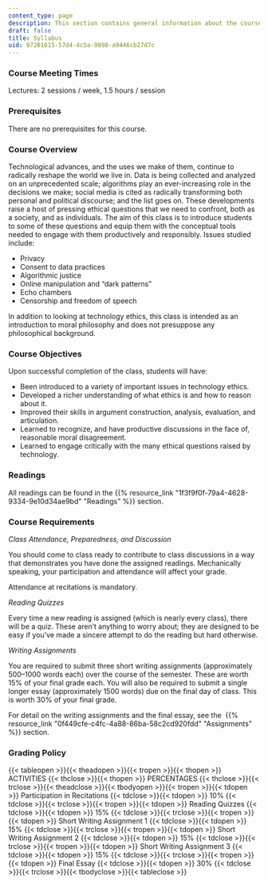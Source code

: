 ```yaml
---
content_type: page
description: This section contains general information about the course.
draft: false
title: Syllabus
uid: 97201615-57d4-4c5a-9098-a9446cb27d7c
---
```

### Course Meeting Times

Lectures: 2 sessions / week, 1.5 hours / session

### Prerequisites

There are no prerequisites for this course.

### Course Overview

Technological advances, and the uses we make of them, continue to radically reshape the world we live in. Data is being collected and analyzed on an unprecedented scale; algorithms play an ever-increasing role in the decisions we make; social media is cited as radically transforming both personal and political discourse; and the list goes on. These developments raise a host of pressing ethical questions that we need to confront, both as a society, and as individuals. The aim of this class is to introduce students to some of these questions and equip them with the conceptual tools needed to engage with them productively and responsibly. Issues studied include:

- Privacy
- Consent to data practices
- Algorithmic justice
- Online manipulation and “dark patterns”
- Echo chambers
- Censorship and freedom of speech

In addition to looking at technology ethics, this class is intended as an introduction to moral philosophy and does not presuppose any philosophical background.

### Course Objectives

Upon successful completion of the class, students will have:

- Been introduced to a variety of important issues in technology ethics.
- Developed a richer understanding of what ethics is and how to reason about it.
- Improved their skills in argument construction, analysis, evaluation, and articulation.
- Learned to recognize, and have productive discussions in the face of, reasonable moral disagreement.
- Learned to engage critically with the many ethical questions raised by technology.

### Readings

All readings can be found in the {{% resource_link "1f3f9f0f-79a4-4628-9334-9e10d34ae9bd" "Readings" %}} section.

### Course Requirements

*Class Attendance, Preparedness, and Discussion*

You should come to class ready to contribute to class discussions in a way that demonstrates you have done the assigned readings. Mechanically speaking, your participation and attendance will affect your grade. 

Attendance at recitations is mandatory.

*Reading Quizzes*

Every time a new reading is assigned (which is nearly every class), there will be a quiz. These aren’t anything to worry about; they are designed to be easy if you’ve made a sincere attempt to do the reading but hard otherwise.

*Writing Assignments*

You are required to submit three short writing assignments (approximately 500–1000 words each) over the course of the semester. These are worth 15% of your final grade each. You will also be required to submit a single longer essay (approximately 1500 words) due on the final day of class. This is worth 30% of your final grade. 

For detail on the writing assignments and the final essay, see the  {{% resource_link "0f449cfe-c4fc-4a88-86ba-58c2cd920fdd" "Assignments" %}} section.

### Grading Policy

{{< tableopen >}}{{< theadopen >}}{{< tropen >}}{{< thopen >}}
ACTIVITIES
{{< thclose >}}{{< thopen >}}
PERCENTAGES
{{< thclose >}}{{< trclose >}}{{< theadclose >}}{{< tbodyopen >}}{{< tropen >}}{{< tdopen >}}
Participation in Recitations
{{< tdclose >}}{{< tdopen >}}
10%
{{< tdclose >}}{{< trclose >}}{{< tropen >}}{{< tdopen >}}
Reading Quizzes
{{< tdclose >}}{{< tdopen >}}
15%
{{< tdclose >}}{{< trclose >}}{{< tropen >}}{{< tdopen >}}
Short Writing Assignment 1
{{< tdclose >}}{{< tdopen >}}
15%
{{< tdclose >}}{{< trclose >}}{{< tropen >}}{{< tdopen >}}
Short Writing Assignment 2
{{< tdclose >}}{{< tdopen >}}
15%
{{< tdclose >}}{{< trclose >}}{{< tropen >}}{{< tdopen >}}
Short Writing Assignment 3
{{< tdclose >}}{{< tdopen >}}
15%
{{< tdclose >}}{{< trclose >}}{{< tropen >}}{{< tdopen >}}
Final Essay
{{< tdclose >}}{{< tdopen >}}
30%
{{< tdclose >}}{{< trclose >}}{{< tbodyclose >}}{{< tableclose >}}